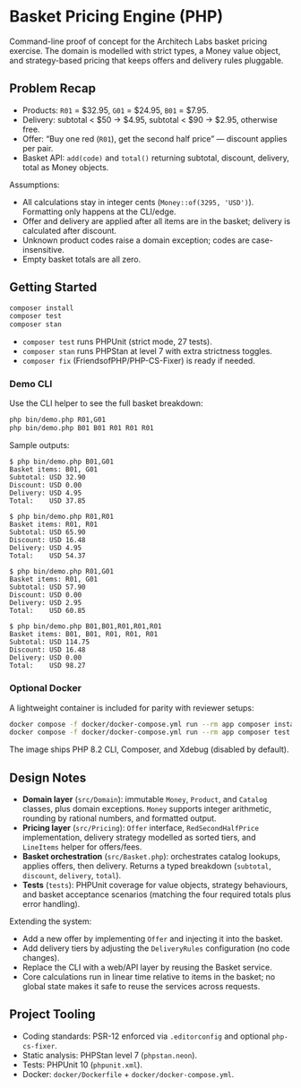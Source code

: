 # Basket Pricing Engine (PHP)

Command-line proof of concept for the Architech Labs basket pricing exercise. The domain is modelled with strict types, a Money value object, and strategy-based pricing that keeps offers and delivery rules pluggable.

## Problem Recap

- Products: `R01` = $32.95, `G01` = $24.95, `B01` = $7.95.
- Delivery: subtotal < $50 → $4.95, subtotal < $90 → $2.95, otherwise free.
- Offer: “Buy one red (`R01`), get the second half price” — discount applies per pair.
- Basket API: `add(code)` and `total()` returning subtotal, discount, delivery, total as Money objects.

Assumptions:

- All calculations stay in integer cents (`Money::of(3295, 'USD')`). Formatting only happens at the CLI/edge.
- Offer and delivery are applied after all items are in the basket; delivery is calculated after discount.
- Unknown product codes raise a domain exception; codes are case-insensitive.
- Empty basket totals are all zero.

## Getting Started

```bash
composer install
composer test
composer stan
```

- `composer test` runs PHPUnit (strict mode, 27 tests).
- `composer stan` runs PHPStan at level 7 with extra strictness toggles.
- `composer fix` (FriendsofPHP/PHP-CS-Fixer) is ready if needed.

### Demo CLI

Use the CLI helper to see the full basket breakdown:

```bash
php bin/demo.php R01,G01
php bin/demo.php B01 B01 R01 R01 R01
```

Sample outputs:

```
$ php bin/demo.php B01,G01
Basket items: B01, G01
Subtotal: USD 32.90
Discount: USD 0.00
Delivery: USD 4.95
Total:    USD 37.85

$ php bin/demo.php R01,R01
Basket items: R01, R01
Subtotal: USD 65.90
Discount: USD 16.48
Delivery: USD 4.95
Total:    USD 54.37

$ php bin/demo.php R01,G01
Basket items: R01, G01
Subtotal: USD 57.90
Discount: USD 0.00
Delivery: USD 2.95
Total:    USD 60.85

$ php bin/demo.php B01,B01,R01,R01,R01
Basket items: B01, B01, R01, R01, R01
Subtotal: USD 114.75
Discount: USD 16.48
Delivery: USD 0.00
Total:    USD 98.27
```

### Optional Docker

A lightweight container is included for parity with reviewer setups:

```bash
docker compose -f docker/docker-compose.yml run --rm app composer install
docker compose -f docker/docker-compose.yml run --rm app composer test
```

The image ships PHP 8.2 CLI, Composer, and Xdebug (disabled by default).

## Design Notes

- **Domain layer** (`src/Domain`): immutable `Money`, `Product`, and `Catalog` classes, plus domain exceptions. `Money` supports integer arithmetic, rounding by rational numbers, and formatted output.
- **Pricing layer** (`src/Pricing`): `Offer` interface, `RedSecondHalfPrice` implementation, delivery strategy modelled as sorted tiers, and `LineItems` helper for offers/fees.
- **Basket orchestration** (`src/Basket.php`): orchestrates catalog lookups, applies offers, then delivery. Returns a typed breakdown (`subtotal`, `discount`, `delivery`, `total`).
- **Tests** (`tests`): PHPUnit coverage for value objects, strategy behaviours, and basket acceptance scenarios (matching the four required totals plus error handling).

Extending the system:

- Add a new offer by implementing `Offer` and injecting it into the basket.
- Add delivery tiers by adjusting the `DeliveryRules` configuration (no code changes).
- Replace the CLI with a web/API layer by reusing the Basket service.
- Core calculations run in linear time relative to items in the basket; no global state makes it safe to reuse the services across requests.

## Project Tooling

- Coding standards: PSR-12 enforced via `.editorconfig` and optional `php-cs-fixer`.
- Static analysis: PHPStan level 7 (`phpstan.neon`).
- Tests: PHPUnit 10 (`phpunit.xml`).
- Docker: `docker/Dockerfile` + `docker/docker-compose.yml`.

